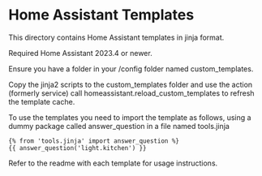 # Home Assistant Templates
This directory contains Home Assistant templates in jinja format.

Required Home Assistant 2023.4 or newer.

Ensure you have a folder in your /config folder named custom_templates.

Copy the jinja2 scripts to the custom_templates folder and use the action (formerly service) call homeassistant.reload_custom_templates to refresh the template cache.

To use the templates you need to import the template as follows, using a dummy package called answer_question in a file named tools.jinja

```
{% from 'tools.jinja' import answer_question %}
{{ answer_question('light.kitchen') }}
```

Refer to the readme with each template for usage instructions.
